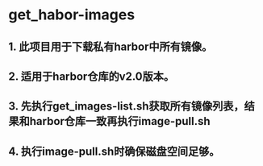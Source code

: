 # get_habor-images
## 1. 此项目用于下载私有harbor中所有镜像。
## 2. 适用于harbor仓库的v2.0版本。
## 3. 先执行get_images-list.sh获取所有镜像列表，结果和harbor仓库一致再执行image-pull.sh
## 4. 执行image-pull.sh时确保磁盘空间足够。
